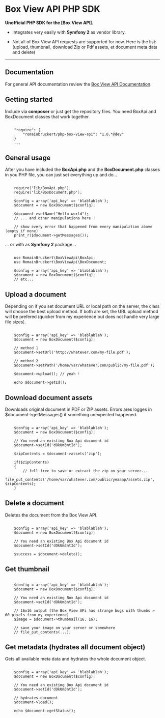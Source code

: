 Box View API PHP SDK
================
**Unofficial PHP SDK for the [Box View API].**

* Integrates very easily with **Symfony 2** as vendor library.

* Not all of Box View API requests are supported for now. Here is the list: (upload, thumbnail, download Zip or Pdf assets, et document meta data and delete)

- - -

Documentation
-------------
For general API documentation review the [Box View API Documentation](https://developers.box.com/view).


## Getting started

Include via **composer** or just get the repository files. You need BoxApi and BoxDocument classes that work together.

```

	"require": {
		"romainbruckert/php-box-view-api": "1.0.*@dev"
	}
	...
```

## General usage

After you have included the **BoxApi.php** and the **BoxDocument.php** classes in you PHP file, you can just set everything up and do...

```

	require('lib/BoxApi.php');
	require('lib/BoxDocument.php');

	$config = array('api_key' => 'blablablah');
	$document = new BoxDocument($config);
	
	$document->setName("Hello world");
	// ... and other manipulations here !
	
	// show every error that happened from every manipulation above (empty if none)
	print_r($document->getMessages());
```

... or with as **Symfony 2** package...

```

	use RomainBruckert\BoxViewApi\BoxApi;
	use RomainBruckert\BoxViewApi\BoxDocument;

	$config = array('api_key' => 'blablablah');
	$document = new BoxDocument($config);
	// etc...
```

## Upload a document

Depending on if you set document URL or local path on the server, the class will choose the best upload method. If both are set, the URL upload method will be prefered (quicker from my experience but does not handle very large file sizes).

```

	$config = array('api_key' => 'blablablah');
	$document = new BoxDocument($config);

	// method 1
	$document->setUrl('http://whatever.com/my-file.pdf');

	// method 2
	$document->setPath('/home/var/whatever.com/public/my-file.pdf');

	$document->upload(); // yeah !

	echo $document->getId();
```

## Download document assets

Downloads original document in PDF or ZIP assets. Errors ares logges in $document->getMessages() if something unexpected happened.

```

	$config = array('api_key' => 'blablablah');
	$document = new BoxDocument($config);

	// You need an existing Box Api document id
	$document->setId('dOkUm3ntId');

	$zipContents = $document->assets('zip');

	if($zipContents)
	{
		// fell free to save or extract the zip on your server...
		file_put_contents('/home/var/whatever.com/public/yeaaap/assets.zip', $zipContents);
	}
```

## Delete a document

Deletes the document from the Box View API.

```

	$config = array('api_key' => 'blablablah');
	$document = new BoxDocument($config);

	// You need an existing Box Api document id
	$document->setId('dOkUm3ntId');

	$success = $document->delete();
```


## Get thumbnail


```

	$config = array('api_key' => 'blablablah');
	$document = new BoxDocument($config);

	// You need an existing Box Api document id
	$document->setId('dOkUm3ntId');

	// 16x16 output (the Box View APi has strange bugs with thumbs > 60 pixels from my experience)
	$image = $document->thumbnail(16, 16);
	
	// save your image on your server or somewhere
	// file_put_contents(...);
```

## Get metadata (hydrates all document object)

Gets all available meta data  and hydrates the whole document object.

```

	$config = array('api_key' => 'blablablah');
	$document = new BoxDocument($config);

	// You need an existing Box Api document id
	$document->setId('dOkUm3ntId');

	// hydrates document
	$document->load();

	echo $document->getStatus();
```